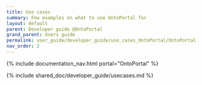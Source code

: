 ```yaml
---
title: Use cases
summary: Few examples on what to use OntoPortal for
layout: default
parent: Developer guide @OntoPortal
grand_parent: Users guide
permalink: user_guide/developer_guide/use_cases_OntoPortal/OntoPortal
nav_order: 2
---
```


{% include documentation_nav.html portal="OntoPortal"  %}

{% include shared_doc/developer_guide/usecases.md  %}